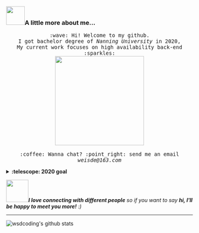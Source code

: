 ###  <img src="https://media.giphy.com/media/VgCDAzcKvsR6OM0uWg/giphy.gif" width="50">A little more about me...  



<p align="center">
  <samp>
    :wave: Hi! Welcome to my github.
    <br>I got bachelor degree of <em>Nanning University</em> in 2020,
    <br>My current work focuses on high availability back-end :sparkles:
    <br>
    <img src="https://i.imgur.com/kdKhgx6.gif" width="240px" align="center">
    <br><br>:coffee: Wanna chat? :point_right: send me an email  <em>weisde@163.com</em>
  </samp>
</p>

<details>
  <summary><b>:telescope: 2020 goal</b></summary>
  I want to be a greater coder this year. 
</details>



 <img src="https://media.giphy.com/media/LnQjpWaON8nhr21vNW/giphy.gif" width="60"><em><b>I love connecting with different people</b> so if you want to say <b>hi, I'll be happy to meet you more!</b> :)</em>

---



![wsdcoding's github stats](https://github-readme-stats.vercel.app/api?username=wsdcoding&hide=[%22issues%22]&show_icons=true)

<!--
**wsdcoding/wsdcoding** is a ✨ _special_ ✨ repository because its `README.md` (this file) appears on your GitHub profile.

Here are some ideas to get you started:

- 🔭 I’m currently working on ...
- 🌱 I’m currently learning ...
- 👯 I’m looking to collaborate on ...
- 🤔 I’m looking for help with ...
- 💬 Ask me about ...
- 📫 How to reach me: ...
- 😄 Pronouns: ...
- ⚡ Fun fact: ...
-->
